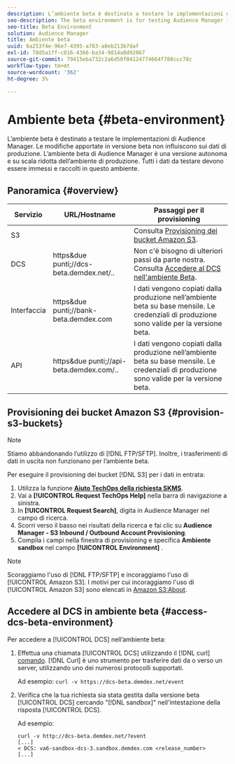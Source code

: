 ```yaml
---
description: L’ambiente beta è destinato a testare le implementazioni di Audience Manager. Le modifiche apportate in versione beta non influiscono sui dati di produzione. L’ambiente beta di Audience Manager è una versione autonoma e su scala ridotta dell’ambiente di produzione. Tutti i dati da testare devono essere immessi e raccolti in questo ambiente.
seo-description: The beta environment is for testing Audience Manager implementations. Changes made in beta do not affect production data. The Audience Manager beta environment is a smaller-scale, standalone version of the production environment. All the data that you want to test must be entered and collected in this environment.
seo-title: Beta Environment
solution: Audience Manager
title: Ambiente beta
uuid: 6a253f4e-96e7-4395-a783-a8eb213b7daf
exl-id: 78d5a1ff-c016-4366-ba34-9814a0d92067
source-git-commit: 79415eba732c2a6d50f04124774664f788ccc78c
workflow-type: tm+mt
source-wordcount: '362'
ht-degree: 3%

---
```


# Ambiente beta {#beta-environment}

L’ambiente beta è destinato a testare le implementazioni di Audience Manager. Le modifiche apportate in versione beta non influiscono sui dati di produzione. L’ambiente beta di Audience Manager è una versione autonoma e su scala ridotta dell’ambiente di produzione. Tutti i dati da testare devono essere immessi e raccolti in questo ambiente.

## Panoramica {#overview}

<!-- beta_environment_admin.xml -->

| Servizio | URL/Hostname | Passaggi per il provisioning |
|--- |--- |--- |
| S3 |  | Consulta [Provisioning dei bucket Amazon S3](admin-beta-environment.md#provision-s3-buckets). |
| DCS | https&amp;due punti;//dcs-beta.demdex.net/.. | Non c&#39;è bisogno di ulteriori passi da parte nostra. Consulta [Accedere al DCS nell&#39;ambiente Beta](admin-beta-environment.md#access-dcs-beta-environment). |
| Interfaccia | https&amp;due punti;//bank-beta.demdex.com | I dati vengono copiati dalla produzione nell’ambiente beta su base mensile. Le credenziali di produzione sono valide per la versione beta. |
| API | https&amp;due punti;//api-beta.demdex.com/.. | I dati vengono copiati dalla produzione nell’ambiente beta su base mensile. Le credenziali di produzione sono valide per la versione beta. |

## Provisioning dei bucket Amazon S3 {#provision-s3-buckets}

>[!NOTE]
>
>Stiamo abbandonando l’utilizzo di [!DNL FTP/SFTP]. Inoltre, i trasferimenti di dati in uscita non funzionano per l’ambiente beta.

Per eseguire il provisioning dei bucket [!DNL S3] per i dati in entrata:

1. Utilizza la funzione [**Aiuto TechOps della richiesta SKMS**](https://skms.adobe.com/).
1. Vai a **[!UICONTROL Request TechOps Help]** nella barra di navigazione a sinistra.
1. In **[!UICONTROL Request Search]**, digita in Audience Manager nel campo di ricerca.
1. Scorri verso il basso nei risultati della ricerca e fai clic su **Audience Manager - S3 Inbound / Outbound Account Provisioning**.
1. Compila i campi nella finestra di provisioning e specifica **Ambiente sandbox** nel campo **[!UICONTROL Environment]** .

>[!NOTE]
>
>Scoraggiamo l&#39;uso di [!DNL FTP/SFTP] e incoraggiamo l&#39;uso di [!UICONTROL Amazon S3]. I motivi per cui incoraggiamo l&#39;uso di [!UICONTROL Amazon S3] sono elencati in [Amazon S3:About](https://experienceleague.adobe.com/docs/audience-manager/user-guide/reference/amazon-s3.html).

## Accedere al DCS in ambiente beta {#access-dcs-beta-environment}

Per accedere a [!UICONTROL DCS] nell’ambiente beta:

1. Effettua una chiamata [!UICONTROL DCS] utilizzando il [!DNL curl] [comando](https://curl.haxx.se/docs/manpage.html). [!DNL Curl] è uno strumento per trasferire dati da o verso un server, utilizzando uno dei numerosi protocolli supportati.

   Ad esempio: `curl -v https://dcs-beta.demdex.net/event`

1. Verifica che la tua richiesta sia stata gestita dalla versione beta [!UICONTROL DCS] cercando &quot;[!DNL sandbox]&quot; nell&#39;intestazione della risposta [!UICONTROL DCS].

   Ad esempio:

   ```
   curl -v http://dcs-beta.demdex.net/?event
   [...]
   < DCS: va6-sandbox-dcs-3.sandbox.demdex.com <release_number>
   [...]
   ```

<!--
1. Determine the load balancer's endpoint IP addresses.

   Run the `dig` [command](https://en.wikipedia.org/wiki/Dig_(command)) to determine the IP address of the nearest load balancer. The `dig` command queries the Domain Name System and returns the name and IP addresses of the Audience Manager [!UICONTROL Data Collection Servers (DCS)].

   ```
   dig dcs-beta.demdex.net
   ...
   dcs-sandbox-1754093861.us-east-1.elb.amazonaws.com. 60 IN A 52.87.15.51
   dcs-sandbox-1754093861.us-east-1.elb.amazonaws.com. 60 IN A 50.16.150.8
   dcs-sandbox-1754093861.us-east-1.elb.amazonaws.com. 60 IN A 52.2.228.100
   ```

1. Using one of the addresses in the above table, add a static DNS entry in the [!DNL `/etc/hosts`] file.

   On Windows, modify [!DNL `c:\WINDOWS\system32\drivers\etc\hosts`].

   For example:

[!DNL `52.87.15.51 samplepartner.demdex.net`]

   >[!NOTE]
   >
   >The addresses change occasionally, so you must keep your [!DNL /etc/hosts] file up to date.

   Additionally, if you need to set up ID synchronization, you must add a similar entry for [!DNL dpm.demdex.net.]

[!DNL `52.87.15.51 dpm.demdex.net`] [!DNL]. 

1. Make a [!UICONTROL DCS] call, using the `curl` [command](https://curl.haxx.se/docs/manpage.html). Curl is a tool to transfer data from or to a server, using one of many supported protocols.

   For example:

[!DNL `https://<domain>/event?product=camera`] 

1. Verify that your request was served by the beta [!UICONTROL DCS] by looking for "sandbox" in the [!UICONTROL DCS] response header.

   For example:

   ```
   curl -v https://dcs-beta.demdex.net/?event
   [...]
   < DCS: va6-sandbox-dcs-3.sandbox.demdex.com <release_number>
   [...]
   ```
-->
